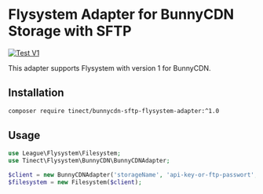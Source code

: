 # Flysystem Adapter for BunnyCDN Storage with SFTP

[![Test V1](https://github.com/tinect/bunnycdn-sftp-flysystem-adapter/actions/workflows/test_v1.yml/badge.svg)](https://github.com/tinect/bunnycdn-s3-flysystem-adapter/actions/workflows/test_v1.yml)

This adapter supports Flysystem with version 1 for BunnyCDN.  

## Installation

```bash
composer require tinect/bunnycdn-sftp-flysystem-adapter:^1.0
```

## Usage

```php
use League\Flysystem\Filesystem;
use Tinect\Flysystem\BunnyCDN\BunnyCDNAdapter;

$client = new BunnyCDNAdapter('storageName', 'api-key-or-ftp-passwort', 'storage.bunnycdn.com', 'optionalSubfolder');
$filesystem = new Filesystem($client);
```
